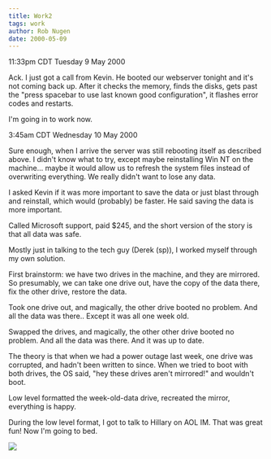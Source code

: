 ```yaml
---
title: Work2
tags: work
author: Rob Nugen
date: 2000-05-09
---
```


<title>Work</title>
<p class=date>11:33pm CDT Tuesday 9 May 2000</p>

<p>Ack.  I just got a call from Kevin.  He booted our webserver
tonight and it's not coming back up.  After it checks the memory,
finds the disks, gets past the "press spacebar to use last known good
configuration", it flashes error codes and restarts.

<p>I'm going in to work now.

<p class=date>3:45am CDT Wednesday 10 May 2000</p>

<p>Sure enough, when I arrive the server was still rebooting itself as
described above.  I didn't know what to try, except maybe reinstalling
Win NT on the machine... maybe it would allow us to refresh the system
files instead of overwriting everything.  We really didn't want to
lose any data.

<p>I asked Kevin if it was more important to save the data or just
blast through and reinstall, which would (probably) be faster.  He
said saving the data is more important.

<p>Called Microsoft support, paid $245, and the short version of the
story is that all data was safe.

<p>Mostly just in talking to the tech guy (Derek (sp)), I worked
myself through my own solution.

<p>First brainstorm: we have two drives in the machine, and they are
mirrored.  So presumably, we can take one drive out, have the copy of
the data there, fix the other drive, restore the data.

<p>Took one drive out, and magically, the other drive booted no
problem.  And all the data was there..  Except it was all one week
old.

<p>Swapped the drives, and magically, the other other drive booted no
problem.  And all the data was there.  And it was up to date.

<p>The theory is that when we had a power outage last week, one drive
was corrupted, and hadn't been written to since.  When we tried to
boot with both drives, the OS said, "hey these drives aren't
mirrored!" and wouldn't boot.

<p>Low level formatted the week-old-data drive, recreated the mirror,
everything is happy.

<p>During the low level format, I got to talk to Hillary on AOL IM.
That was great fun!  Now I'm going to bed.

<p><img src='/images/rob/wL-ROB.gif'>

